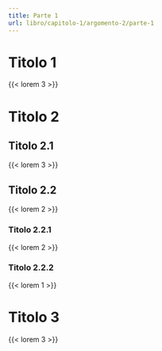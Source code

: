 ```yaml
---
title: Parte 1
url: libro/capitolo-1/argomento-2/parte-1
---
```


# Titolo 1

{{< lorem 3 >}}

# Titolo 2

## Titolo 2.1

{{< lorem 3 >}}

## Titolo 2.2

{{< lorem 2 >}}

### Titolo 2.2.1

{{< lorem 2 >}}

### Titolo 2.2.2

{{< lorem 1 >}}

# Titolo 3

{{< lorem 3 >}}